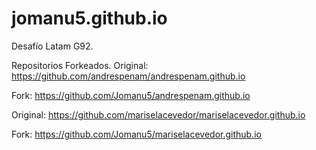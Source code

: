 # jomanu5.github.io

Desafío Latam G92.

Repositorios Forkeados.
Original:
https://github.com/andrespenam/andrespenam.github.io

Fork:
https://github.com/Jomanu5/andrespenam.github.io

Original:
https://github.com/mariselacevedor/mariselacevedor.github.io

Fork: 
https://github.com/Jomanu5/mariselacevedor.github.io
